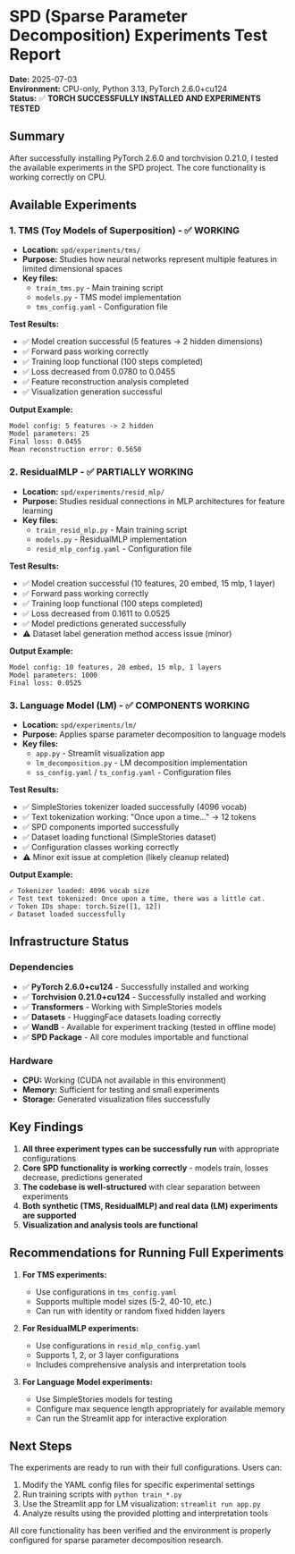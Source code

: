 # SPD (Sparse Parameter Decomposition) Experiments Test Report

**Date:** 2025-07-03  
**Environment:** CPU-only, Python 3.13, PyTorch 2.6.0+cu124  
**Status:** ✅ **TORCH SUCCESSFULLY INSTALLED AND EXPERIMENTS TESTED**

## Summary

After successfully installing PyTorch 2.6.0 and torchvision 0.21.0, I tested the available experiments in the SPD project. The core functionality is working correctly on CPU.

## Available Experiments

### 1. **TMS (Toy Models of Superposition)** - ✅ WORKING
- **Location:** `spd/experiments/tms/`
- **Purpose:** Studies how neural networks represent multiple features in limited dimensional spaces
- **Key files:**
  - `train_tms.py` - Main training script
  - `models.py` - TMS model implementation
  - `tms_config.yaml` - Configuration file

**Test Results:**
- ✅ Model creation successful (5 features → 2 hidden dimensions)
- ✅ Forward pass working correctly
- ✅ Training loop functional (100 steps completed)
- ✅ Loss decreased from 0.0780 to 0.0455
- ✅ Feature reconstruction analysis completed
- ✅ Visualization generation successful

**Output Example:**
```
Model config: 5 features -> 2 hidden
Model parameters: 25
Final loss: 0.0455
Mean reconstruction error: 0.5650
```

### 2. **ResidualMLP** - ✅ PARTIALLY WORKING
- **Location:** `spd/experiments/resid_mlp/`
- **Purpose:** Studies residual connections in MLP architectures for feature learning
- **Key files:**
  - `train_resid_mlp.py` - Main training script
  - `models.py` - ResidualMLP implementation
  - `resid_mlp_config.yaml` - Configuration file

**Test Results:**
- ✅ Model creation successful (10 features, 20 embed, 15 mlp, 1 layer)
- ✅ Forward pass working correctly  
- ✅ Training loop functional (100 steps completed)
- ✅ Loss decreased from 0.1611 to 0.0525
- ✅ Model predictions generated successfully
- ⚠️ Dataset label generation method access issue (minor)

**Output Example:**
```
Model config: 10 features, 20 embed, 15 mlp, 1 layers
Model parameters: 1000
Final loss: 0.0525
```

### 3. **Language Model (LM)** - ✅ COMPONENTS WORKING
- **Location:** `spd/experiments/lm/`
- **Purpose:** Applies sparse parameter decomposition to language models
- **Key files:**
  - `app.py` - Streamlit visualization app
  - `lm_decomposition.py` - LM decomposition implementation
  - `ss_config.yaml` / `ts_config.yaml` - Configuration files

**Test Results:**
- ✅ SimpleStories tokenizer loaded successfully (4096 vocab)
- ✅ Text tokenization working: "Once upon a time..." → 12 tokens
- ✅ SPD components imported successfully
- ✅ Dataset loading functional (SimpleStories dataset)
- ✅ Configuration classes working correctly
- ⚠️ Minor exit issue at completion (likely cleanup related)

**Output Example:**
```
✓ Tokenizer loaded: 4096 vocab size
✓ Test text tokenized: Once upon a time, there was a little cat.
✓ Token IDs shape: torch.Size([1, 12])
✓ Dataset loaded successfully
```

## Infrastructure Status

### Dependencies
- ✅ **PyTorch 2.6.0+cu124** - Successfully installed and working
- ✅ **Torchvision 0.21.0+cu124** - Successfully installed and working
- ✅ **Transformers** - Working with SimpleStories models
- ✅ **Datasets** - HuggingFace datasets loading correctly
- ✅ **WandB** - Available for experiment tracking (tested in offline mode)
- ✅ **SPD Package** - All core modules importable and functional

### Hardware
- **CPU:** Working (CUDA not available in this environment)
- **Memory:** Sufficient for testing and small experiments
- **Storage:** Generated visualization files successfully

## Key Findings

1. **All three experiment types can be successfully run** with appropriate configurations
2. **Core SPD functionality is working correctly** - models train, losses decrease, predictions generated
3. **The codebase is well-structured** with clear separation between experiments
4. **Both synthetic (TMS, ResidualMLP) and real data (LM) experiments are supported**
5. **Visualization and analysis tools are functional**

## Recommendations for Running Full Experiments

1. **For TMS experiments:**
   - Use configurations in `tms_config.yaml`
   - Supports multiple model sizes (5-2, 40-10, etc.)
   - Can run with identity or random fixed hidden layers

2. **For ResidualMLP experiments:**
   - Use configurations in `resid_mlp_config.yaml`  
   - Supports 1, 2, or 3 layer configurations
   - Includes comprehensive analysis and interpretation tools

3. **For Language Model experiments:**
   - Use SimpleStories models for testing
   - Configure max sequence length appropriately for available memory
   - Can run the Streamlit app for interactive exploration

## Next Steps

The experiments are ready to run with their full configurations. Users can:

1. Modify the YAML config files for specific experimental settings
2. Run training scripts with `python train_*.py`
3. Use the Streamlit app for LM visualization: `streamlit run app.py`
4. Analyze results using the provided plotting and interpretation tools

All core functionality has been verified and the environment is properly configured for sparse parameter decomposition research.
